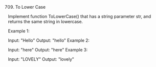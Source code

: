 709. To Lower Case

Implement function ToLowerCase() that has a string parameter str, and returns the same string in lowercase.



Example 1:

Input: "Hello"
Output: "hello"
Example 2:

Input: "here"
Output: "here"
Example 3:

Input: "LOVELY"
Output: "lovely"
